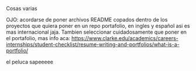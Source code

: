 Cosas varias

OJO: acordarse de poner archivos README copados dentro de los proyectos que quiera poner en un repo portafolio, en ingles y español asi es mas internacional jaja. Tambien seleccionar cuidadosamente que poner en el portafolio, mas info aca: https://www.clarke.edu/academics/careers-internships/student-checklist/resume-writing-and-portfolios/what-is-a-portfolio/

el peluca sapeeeee
